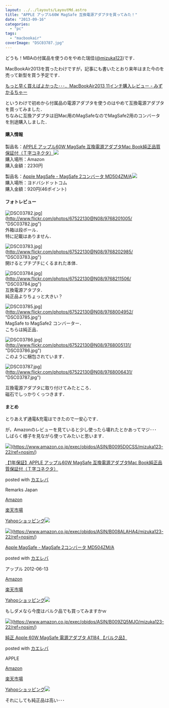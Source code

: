 ```yaml
---
layout: ../../layouts/LayoutMd.astro
title: "APPLE アップル60W MagSafe 互換電源アダプタを買ってみた！"
date: "2013-09-16"
categories: 
  - "pc"
tags: 
  - "macbookair"
coverImage: "DSC03787.jpg"
---
```


どうも！MBAの付属品を使うのをやめた瑞佳([@mizuka123](https://twitter.com/mizuka123))です．

MacBookAir2013を買ったわけですが，記事にも書いたとおり来年はまた今のを売って新型を買う予定です．

[もっと早く買えばよかった･･･．MacBookAir2013 11インチ購入レビュー \- みずかるちゃー](https://mizuka123.net/archive/4079/)
  

というわけで初めから付属品の電源アダプタを使うのはやめて互換電源アダプタを買ってみました．  
ちなみに互換アダプタは旧Mac用のMagSafeなのでMagSafe2用のコンバータを別途購入しました．

#### 購入情報

製品名：[APPLE アップル60W MagSafe 互換電源アダプタMac Book純正品質保証付（Ｔ字コネクタ）](http://www.amazon.co.jp/gp/product/B0095D0CSS/ref=as_li_ss_tl?ie=UTF8&camp=247&creative=7399&creativeASIN=B0095D0CSS&linkCode=as2&tag=mizuka123-22)![](http://ir-jp.amazon-adsystem.com/e/ir?t=mizuka123-22&l=as2&o=9&a=B0095D0CSS)  
購入場所：Amazon  
購入金額：2230円

製品名：[Apple MagSafe - MagSafe 2コンバータ MD504ZM/A](http://www.amazon.co.jp/gp/product/B008ALAHA4/ref=as_li_ss_tl?ie=UTF8&camp=247&creative=7399&creativeASIN=B008ALAHA4&linkCode=as2&tag=mizuka123-22)![](http://ir-jp.amazon-adsystem.com/e/ir?t=mizuka123-22&l=as2&o=9&a=B008ALAHA4)  
購入場所：ヨドバシドットコム  
購入金額：920円(46ポイント)

#### フォトレビュー

![DSC03782.jpg](/archive/images/9768201005_a58280d28b_b.jpg)](http://www.flickr.com/photos/67522130@N08/9768201005/ "DSC03782.jpg")  
外箱は段ボール．  
特に記載はありません．

![DSC03783.jpg](/archive/images/9768202985_80c0db50ba_b.jpg)](http://www.flickr.com/photos/67522130@N08/9768202985/ "DSC03783.jpg")  
開けるとプチプチにくるまれた本体．

![DSC03784.jpg](/archive/images/9768211506_f318ae8b2a_b.jpg)](http://www.flickr.com/photos/67522130@N08/9768211506/ "DSC03784.jpg")  
互換電源アタプタ．  
純正品よりちょっと大きい？

![DSC03785.jpg](/archive/images/9768004952_3edb6c0fa0_b.jpg)](http://www.flickr.com/photos/67522130@N08/9768004952/ "DSC03785.jpg")  
MagSafe to MagSafe2 コンバーター．  
こちらは純正品．

![DSC03786.jpg](/archive/images/9768005131_c9cc69134a_b.jpg)](http://www.flickr.com/photos/67522130@N08/9768005131/ "DSC03786.jpg")  
このように梱包されています．

![DSC03787.jpg](/archive/images/9768006431_0b3091ff16_b.jpg)](http://www.flickr.com/photos/67522130@N08/9768006431/ "DSC03787.jpg")

互換電源アダプタに取り付けてみたところ．  
磁石でしっかりくっつきます．

#### まとめ

とりあえず通電&充電はできたので一安心です．

が，Amazonのレビューを見ていると少し使ったら壊れたとかあってマジ･･･  
しばらく様子を見ながら使ってみたいと思います．

![](/archive/images/41rCW7h4EAL._SL160_.jpg)](https://www.amazon.co.jp/exec/obidos/ASIN/B0095D0CSS/mizuka123-22/ref=nosim/)

[【1年保証】APPLE アップル60W MagSafe 互換電源アダプタMac Book純正品質保証付（Ｔ字コネクタ）](https://www.amazon.co.jp/exec/obidos/ASIN/B0095D0CSS/mizuka123-22/ref=nosim/)

posted with [カエレバ](http://kaereba.com)

Remarks Japan

[Amazon](http://www.amazon.co.jp/gp/search?keywords=%83A%83b%83v%83%8B60W%20MagSafe%20T%8E%9A%83R%83l%83N%83%5E&__mk_ja_JP=%83J%83%5E%83J%83i&tag=mizuka123-22 "アマゾン")

[楽天市場](http://hb.afl.rakuten.co.jp/hgc/032b53ee.4b34c5ee.0f4a541e.f440145e/?pc=http%3A%2F%2Fsearch.rakuten.co.jp%2Fsearch%2Fmall%2F%25E3%2582%25A2%25E3%2583%2583%25E3%2583%2597%25E3%2583%25AB60W%2520MagSafe%2520T%25E5%25AD%2597%25E3%2582%25B3%25E3%2583%258D%25E3%2582%25AF%25E3%2582%25BF%2F-%2Ff.1-p.1-s.1-sf.0-st.A-v.2%3Fx%3D0%26scid%3Daf_ich_link_urltxt%26m%3Dhttp%3A%2F%2Fm.rakuten.co.jp%2F "楽天市場")

[Yahooショッピング![](//ad.jp.ap.valuecommerce.com/servlet/gifbanner?sid=3066752&pid=881990642)](//ck.jp.ap.valuecommerce.com/servlet/referral?sid=3066752&pid=881990642&vc_url=http%3A%2F%2Fshopping.search.yahoo.co.jp%2Fsearch%3FuIv%3Don%26ei%3DUTF-8%26tab_ex%3Dcommerce%26slider%3D0%26va%3D%25E3%2582%25A2%25E3%2583%2583%25E3%2583%2597%25E3%2583%25AB60W%2520MagSafe%2520T%25E5%25AD%2597%25E3%2582%25B3%25E3%2583%258D%25E3%2582%25AF%25E3%2582%25BF "Yahooショッピング")

![](/archive/images/41xf6KOSFEL._SL160_.jpg)](https://www.amazon.co.jp/exec/obidos/ASIN/B008ALAHA4/mizuka123-22/ref=nosim/)

[Apple MagSafe - MagSafe 2コンバータ MD504ZM/A](https://www.amazon.co.jp/exec/obidos/ASIN/B008ALAHA4/mizuka123-22/ref=nosim/)

posted with [カエレバ](http://kaereba.com)

アップル 2012-06-13

[Amazon](http://www.amazon.co.jp/gp/search?keywords=MD504ZM%2FA&__mk_ja_JP=%83J%83%5E%83J%83i&tag=mizuka123-22 "アマゾン")

[楽天市場](http://hb.afl.rakuten.co.jp/hgc/032b53ee.4b34c5ee.0f4a541e.f440145e/?pc=http%3A%2F%2Fsearch.rakuten.co.jp%2Fsearch%2Fmall%2FMD504ZM%252FA%2F-%2Ff.1-p.1-s.1-sf.0-st.A-v.2%3Fx%3D0%26scid%3Daf_ich_link_urltxt%26m%3Dhttp%3A%2F%2Fm.rakuten.co.jp%2F "楽天市場")

[Yahooショッピング![](//ad.jp.ap.valuecommerce.com/servlet/gifbanner?sid=3066752&pid=881990642)](//ck.jp.ap.valuecommerce.com/servlet/referral?sid=3066752&pid=881990642&vc_url=http%3A%2F%2Fshopping.search.yahoo.co.jp%2Fsearch%3FuIv%3Don%26ei%3DUTF-8%26tab_ex%3Dcommerce%26slider%3D0%26va%3DMD504ZM%252FA "Yahooショッピング")

もしダメなら今度はバルク品でも買ってみますかｗ

![](/archive/images/21n93eVKa4L._SL160_.jpg)](https://www.amazon.co.jp/exec/obidos/ASIN/B009ZQ5MJO/mizuka123-22/ref=nosim/)

[純正 Apple 60W MagSafe 電源アダプタ A1184 【バルク品】](https://www.amazon.co.jp/exec/obidos/ASIN/B009ZQ5MJO/mizuka123-22/ref=nosim/)

posted with [カエレバ](http://kaereba.com)

APPLE

[Amazon](http://www.amazon.co.jp/gp/search?keywords=A1184&__mk_ja_JP=%83J%83%5E%83J%83i&tag=mizuka123-22 "アマゾン")

[楽天市場](http://hb.afl.rakuten.co.jp/hgc/032b53ee.4b34c5ee.0f4a541e.f440145e/?pc=http%3A%2F%2Fsearch.rakuten.co.jp%2Fsearch%2Fmall%2FA1184%2F-%2Ff.1-p.1-s.1-sf.0-st.A-v.2%3Fx%3D0%26scid%3Daf_ich_link_urltxt%26m%3Dhttp%3A%2F%2Fm.rakuten.co.jp%2F "楽天市場")

[Yahooショッピング![](//ad.jp.ap.valuecommerce.com/servlet/gifbanner?sid=3066752&pid=881990642)](//ck.jp.ap.valuecommerce.com/servlet/referral?sid=3066752&pid=881990642&vc_url=http%3A%2F%2Fshopping.search.yahoo.co.jp%2Fsearch%3FuIv%3Don%26ei%3DUTF-8%26tab_ex%3Dcommerce%26slider%3D0%26va%3DA1184 "Yahooショッピング")

それにしても純正品は高い･･･
